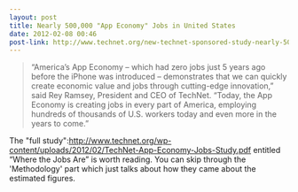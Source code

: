 ```yaml
---
layout: post
title: Nearly 500,000 "App Economy" Jobs in United States
date: 2012-02-08 00:46
post-link: http://www.technet.org/new-technet-sponsored-study-nearly-500000-app-economy-jobs-in-united-states-february-7-2012/
---
```


> “America’s App Economy – which had zero jobs just 5 years ago before the iPhone was introduced – demonstrates that we can quickly create economic value and jobs through cutting-edge innovation,” said Rey Ramsey, President and CEO of TechNet.  “Today, the App Economy is creating jobs in every part of America, employing hundreds of thousands of U.S. workers today and even more in the years to come.”

The "full study":http://www.technet.org/wp-content/uploads/2012/02/TechNet-App-Economy-Jobs-Study.pdf entitled “Where the Jobs Are” is worth reading.  You can skip through the 'Methodology' part which just talks about how they came about the estimated figures.

